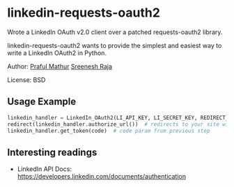 # linkedin-requests-oauth2

Wrote a LinkedIn OAuth v2.0 client over a patched requests-oauth2 library.

linkedin-requests-oauth2 wants to provide the simplest and easiest way to write a LinkedIn OAuth2 in Python. 

Author: 
<a href="http://github.com/dasickis">Praful Mathur</a>
<a href="http://github.com/SRaja001">Sreenesh Raja</a>

License: BSD

## Usage Example

```python
linkedin_handler = LinkedIn_OAuth2(LI_API_KEY, LI_SECRET_KEY, REDIRECT_URI)
redirect(linkedin_handler.authorize_url())  # redirects to your site with code & state params
linkedin_handler.get_token(code)  # code param from previous step
```

## Interesting readings

* LinkedIn API Docs:
https://developers.linkedin.com/documents/authentication
